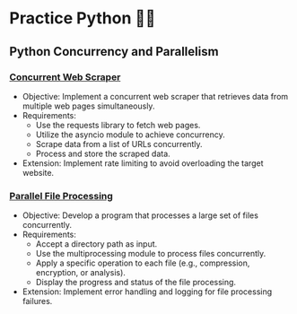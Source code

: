 # Practice Python 👩‍💻

## Python Concurrency and Parallelism

### [Concurrent Web Scraper](/crawler/)

- Objective: Implement a concurrent web scraper that retrieves data from multiple web pages simultaneously.
- Requirements:
  - Use the requests library to fetch web pages.
  - Utilize the asyncio module to achieve concurrency.
  - Scrape data from a list of URLs concurrently.
  - Process and store the scraped data.
- Extension: Implement rate limiting to avoid overloading the target website.

### [Parallel File Processing](/file_processing/)

- Objective: Develop a program that processes a large set of files concurrently.
- Requirements:
  - Accept a directory path as input.
  - Use the multiprocessing module to process files concurrently.
  - Apply a specific operation to each file (e.g., compression, encryption, or analysis).
  - Display the progress and status of the file processing.
- Extension: Implement error handling and logging for file processing failures.
